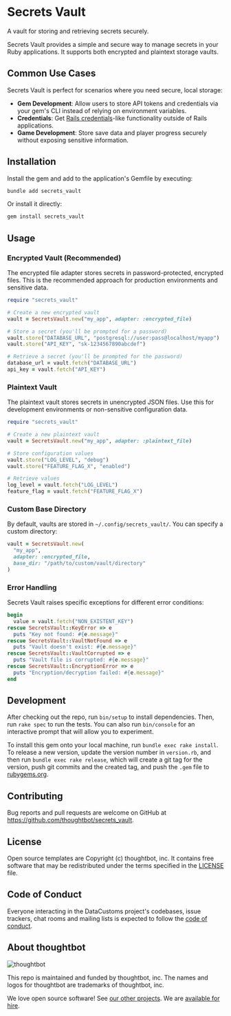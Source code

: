 # Secrets Vault

A vault for storing and retrieving secrets securely.

Secrets Vault provides a simple and secure way to manage secrets in your Ruby
applications. It supports both encrypted and plaintext storage vaults.

## Common Use Cases

Secrets Vault is perfect for scenarios where you need secure, local storage:

- **Gem Development**: Allow users to store API tokens and credentials via your gem's CLI instead of relying on environment variables.
- **Credentials**: Get [Rails credentials]-like functionality outside of Rails applications.
- **Game Development**: Store save data and player progress securely without exposing sensitive information.

[Rails credentials]: https://guides.rubyonrails.org/security.html#custom-credentials

## Installation

Install the gem and add to the application's Gemfile by executing:

```bash
bundle add secrets_vault
```

Or install it directly:

```bash
gem install secrets_vault
```

## Usage

### Encrypted Vault (Recommended)

The encrypted file adapter stores secrets in password-protected, encrypted
files. This is the recommended approach for production environments and
sensitive data.

```ruby
require "secrets_vault"

# Create a new encrypted vault
vault = SecretsVault.new("my_app", adapter: :encrypted_file)

# Store a secret (you'll be prompted for a password)
vault.store("DATABASE_URL", "postgresql://user:pass@localhost/myapp")
vault.store("API_KEY", "sk-1234567890abcdef")

# Retrieve a secret (you'll be prompted for the password)
database_url = vault.fetch("DATABASE_URL")
api_key = vault.fetch("API_KEY")
```

### Plaintext Vault

The plaintext vault stores secrets in unencrypted JSON files. Use this for
development environments or non-sensitive configuration data.

```ruby
require "secrets_vault"

# Create a new plaintext vault
vault = SecretsVault.new("my_app", adapter: :plaintext_file)

# Store configuration values
vault.store("LOG_LEVEL", "debug")
vault.store("FEATURE_FLAG_X", "enabled")

# Retrieve values
log_level = vault.fetch("LOG_LEVEL")
feature_flag = vault.fetch("FEATURE_FLAG_X")
```

### Custom Base Directory

By default, vaults are stored in `~/.config/secrets_vault/`. You can specify a
custom directory:

```ruby
vault = SecretsVault.new(
  "my_app",
  adapter: :encrypted_file,
  base_dir: "/path/to/custom/vault/directory"
)
```

### Error Handling

Secrets Vault raises specific exceptions for different error conditions:

```ruby
begin
  value = vault.fetch("NON_EXISTENT_KEY")
rescue SecretsVault::KeyError => e
  puts "Key not found: #{e.message}"
rescue SecretsVault::VaultNotFound => e
  puts "Vault doesn't exist: #{e.message}"
rescue SecretsVault::VaultCorrupted => e
  puts "Vault file is corrupted: #{e.message}"
rescue SecretsVault::EncryptionError => e
  puts "Encryption/decryption failed: #{e.message}"
end
```

## Development

After checking out the repo, run `bin/setup` to install dependencies. Then, run
`rake spec` to run the tests. You can also run `bin/console` for an interactive
prompt that will allow you to experiment.

To install this gem onto your local machine, run `bundle exec rake install`. To
release a new version, update the version number in `version.rb`, and then run
`bundle exec rake release`, which will create a git tag for the version, push
git commits and the created tag, and push the `.gem` file to
[rubygems.org](https://rubygems.org).

## Contributing

Bug reports and pull requests are welcome on GitHub at
https://github.com/thoughtbot/secrets_vault.

## License

Open source templates are Copyright (c) thoughtbot, inc. It contains free
software that may be redistributed under the terms specified in the
[LICENSE](https://github.com/thoughtbot/secrets_vault/blob/main/LICENSE.txt)
file.

## Code of Conduct

Everyone interacting in the DataCustoms project's codebases, issue trackers,
chat rooms and mailing lists is expected to follow the [code of
conduct](https://github.com/thoughtbot/secrets_vault/blob/main/CODE_OF_CONDUCT.md).

<!-- START /templates/footer.md -->

## About thoughtbot

![thoughtbot](https://thoughtbot.com/thoughtbot-logo-for-readmes.svg)

This repo is maintained and funded by thoughtbot, inc. The names and logos for
thoughtbot are trademarks of thoughtbot, inc.

We love open source software! See [our other projects][community]. We are
[available for hire][hire].

[community]: https://thoughtbot.com/community?utm_source=github&utm_medium=readme&utm_campaign=secrets_vault
[hire]: https://thoughtbot.com/hire-us?utm_source=github&utm_medium=readme&utm_campaign=secrets_vault
